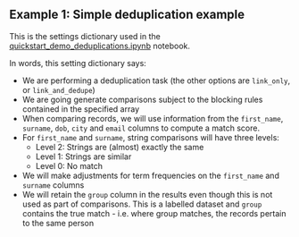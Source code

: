 ## Example 1:  Simple deduplication example

This is the settings dictionary used in the [quickstart_demo_deduplications.ipynb](https://mybinder.org/v2/gh/moj-analytical-services/splink_demos/master?urlpath=lab/tree/quickstart_demo_deduplications.ipynb) notebook.

In words, this setting dictionary says:
- We are performing a deduplication task (the other options are `link_only`, or `link_and_dedupe`)
- We are going generate comparisons subject to the blocking rules contained in the specified array
- When comparing records, we will use information from the `first_name`, `surname`, `dob`, `city` and `email` columns to compute a match score.
- For `first_name` and `surname`, string comparisons will have three levels:
    - Level 2: Strings are (almost) exactly the same
    - Level 1: Strings are similar
    - Level 0: No match
- We will make adjustments for term frequencies on the `first_name` and `surname` columns
- We will retain the `group` column in the results even though this is not used as part of comparisons.  This is a labelled dataset and `group` contains the true match - i.e. where group matches, the records pertain to the same person
